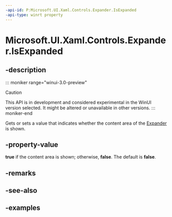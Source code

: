 ```yaml
---
-api-id: P:Microsoft.UI.Xaml.Controls.Expander.IsExpanded
-api-type: winrt property
---
```


# Microsoft.UI.Xaml.Controls.Expander.IsExpanded

<!--
public bool IsExpanded { get; set; }
-->


## -description

::: moniker range="winui-3.0-preview"
> [!CAUTION]
> This API is in development and considered experimental in the WinUI version selected. It might be altered or unavailable in other versions.
::: moniker-end

Gets or sets a value that indicates whether the content area of the [Expander](expander.md) is shown.

## -property-value

**true** if the content area is shown; otherwise, **false**. The default is **false**.

## -remarks

## -see-also

## -examples


